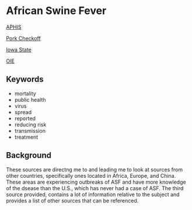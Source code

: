 # African Swine Fever


[APHIS](http://www.aphis.usda.gov/aphis/ourfocus/animalhealth/animal-disease-information/swine-disease-information/african-swine-fever/!ut/p/z1/vZNRb5swFIV_Sx_6aNkYAs4jSVFIlqRS2jTBL5aDTfBGTAqErv31M7ysUgNkmja_IJtz5XvO_Qwp3EOqea2OvFK55pnZR9Rla2s6Q8SxlrPgwUJ-OJ5_Cz0XkbkFd61g-ehMrckTMt9ggvxg462CYI6RZUP6Z_UvoWvqn7fPa2JN5mN8Wz3qWD66rb5D8Ljw-urRDMMXSCGNdXWuUhjxc6pKFue6krpimToUvHi_RyVn-aVgSR5fynbHtTrxjKWSZ1X6-USoUvJSMqWTvDi1QzC_35SW94gnhYq5Bu0WJLKWRXP3OVYCRja2E497DsBknABHuC4YjxIJ3FhYEic2suSA18bM32TVCGj_KBZ9FzRZG9pwsZqujsYWr1LQxAD3ccXqsmYHHv84FvlFC2bAwqYb2tvw2u4XtIZbQRe9myGBZX8RfOV3KJXIpOp1NkkQ3NVKvsGtbojI4NPvoSMipIeRAFJ4BDg2R4BIPgJCjgRO-FhiEcNwIPcmBpO7-v76Sn2DcgPvzwru_yHL_ZaJj7st38T5Ygjk65xde2D_OZnrr_x82pp1Iva7AvTgboJN-DFZg9kORIv6Yyl3_t3dL8UmawM!/)

[Pork Checkoff](https://www.pork.org/food-safety/african-swine-fever-need-know/)

[Iowa State](http://www.cfsph.iastate.edu/Factsheets/pdfs/african_swine_fever.pdf)

[OIE](http://www.oie.int/en/animal-health-in-the-world/information-on-aquatic-and-terrestrial-animal-diseases/african-swine-fever/reports-on-asf/)




## Keywords

- mortality
- public health
- virus
- spread 
- reported 
- reducing risk 
- transmission 
- treatment 

## Background 

These sources are directng me to and leading me to look at sources from other countries, specifically ones located in Africa, Europe, and China. These areas are experiencing outbreaks of ASF and have more knowledge of the dsease than the U.S., which has never had a case of ASF. The third source provided, contains a lot of information relative to the subject and provides a list of other sources that can be referenced.   
